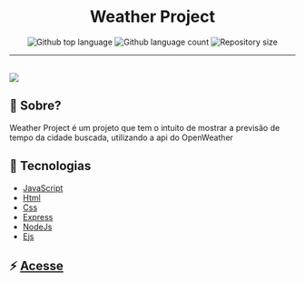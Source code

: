 <h1 align="center">Weather Project</h1>

<p align="center">
  <img alt="Github top language" src="https://img.shields.io/github/languages/top/mpaullos/WeatherProject?color=b2d4e6">

  <img alt="Github language count" src="https://img.shields.io/github/languages/count/mpaullos/WeatherProject?color=b2d4e6">

  <img alt="Repository size" src="https://img.shields.io/github/repo-size/mpaullos/WeatherProject?color=b2d4e6">
</p>



<hr>



<br>


<img src="https://user-images.githubusercontent.com/82289818/209745071-907f9038-6cb2-4d91-8956-5f1cf26bd86b.png" />







## :dart: Sobre? ##
Weather Project é um projeto que tem o intuito de mostrar a previsão de tempo da cidade buscada, utilizando a api do OpenWeather



## :rocket: Tecnologias ##

- [JavaScript](https://developer.mozilla.org/pt-BR/docs/Web/JavaScript)
- [Html](https://developer.mozilla.org/pt-BR/docs/Web/HTML)
- [Css](https://developer.mozilla.org/pt-BR/docs/Web/CSS)
- [Express](https://expressjs.com/)
- [NodeJs](https://nodejs.org/en/)
- [Ejs](https://ejs.co/#docs)

## :zap: [Acesse](https://weather-project-snowy-nine.vercel.app/)


 
